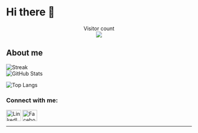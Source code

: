 # Hi there 👋

<p align="center"> 
  Visitor count<br>
  <img src="https://profile-counter.glitch.me/phuong0107/count.svg" />
</p>

## About me
![Streak](https://github-readme-streak-stats.herokuapp.com/?user=phuong0107&theme=radical&hide_border=false)
<br>
![GitHub Stats](https://github-readme-stats.vercel.app/api?username=phuong0107&show_icons=true&theme=radical)

![Top Langs](https://github-readme-stats.vercel.app/api/top-langs/?username=phuong0107&layout=compact\&theme=radical)

<h3 align="left">Connect with me:</h3>
<p align="left">
<a href="https://www.linkedin.com/in/ha-phuong-cao-thi-193a66247/" target="blank"><img align="center" src="https://raw.githubusercontent.com/rahuldkjain/github-profile-readme-generator/master/src/images/icons/Social/linked-in-alt.svg" alt="LinkedIn" height="30" width="40" /></a>
<a href="https://www.facebook.com/fuong0107" target="blank"><img align="center" src="https://raw.githubusercontent.com/rahuldkjain/github-profile-readme-generator/master/src/images/icons/Social/facebook.svg" alt="Facebook" height="30" width="40" /></a>
</p>

---



<!--
**phuong0107/phuong0107** is a ✨ _special_ ✨ repository because its `README.md` (this file) appears on your GitHub profile.

Here are some ideas to get you started:

- 🔭 I’m currently working on ...
- 🌱 I’m currently learning ...
- 👯 I’m looking to collaborate on ...
- 🤔 I’m looking for help with ...
- 💬 Ask me about ...
- 📫 How to reach me: ...
- 😄 Pronouns: ...
- ⚡ Fun fact: ...
-->
